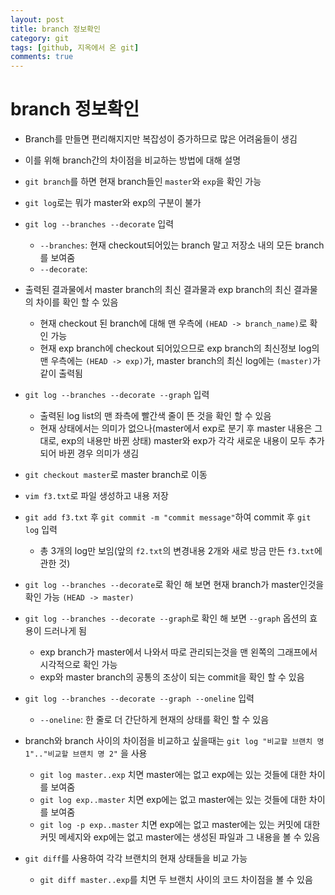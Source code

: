 ```yaml
---
layout: post
title: branch 정보확인
category: git
tags: [github, 지옥에서 온 git]
comments: true
---
```


# branch 정보확인
- Branch를 만들면 편리해지지만 복잡성이 증가하므로 많은 어려움들이 생김
- 이를 위해 branch간의 차이점을 비교하는 방법에 대해 설명

- `git branch`를 하면 현재 branch들인 `master`와 `exp`을 확인 가능
- `git log`로는 뭐가 master와 exp의 구분이 불가
- `git log --branches --decorate` 입력
  - `--branches`: 현재 checkout되어있는 branch 말고 저장소 내의 모든 branch를 보여줌
  - `--decorate`: 
- 출력된 결과물에서 master branch의 최신 결과물과 exp branch의 최신 결과물의 차이를 확인 할 수 있음
  - 현재 checkout 된 branch에 대해 맨 우측에 `(HEAD -> branch_name)`로 확인 가능
  - 현재 exp branch에 checkout 되어있으므로 exp branch의 최신정보 log의 맨 우측에는 `(HEAD -> exp)`가, master branch의 최신 log에는 `(master)`가 같이 출력됨
- `git log --branches --decorate --graph` 입력
  - 출력된 log list의 맨 좌측에 빨간색 줄이 뜬 것을 확인 할 수 있음
  - 현재 상태에서는 의미가 없으나(master에서 exp로 분기 후 master 내용은 그대로, exp의 내용만 바뀐 상태) master와 exp가 각각 새로운 내용이 모두 추가되어 바뀐 경우 의미가 생김
- `git checkout master`로 master branch로 이동
- `vim f3.txt`로 파일 생성하고 내용 저장
- `git add f3.txt` 후 `git commit -m "commit message"`하여 commit 후 `git log` 입력
  - 총 3개의 log만 보임(앞의 `f2.txt`의 변경내용 2개와 새로 방금 만든 `f3.txt`에 관한 것)
- `git log --branches --decorate`로 확인 해 보면 현재 branch가 master인것을 확인 가능 `(HEAD -> master)`
- `git log --branches --decorate --graph`로 확인 해 보면 `--graph` 옵션의 효용이 드러나게 됨
  - exp branch가 master에서 나와서 따로 관리되는것을 맨 왼쪽의 그래프에서 시각적으로 확인 가능
  - exp와 master branch의 공통의 조상이 되는 commit을 확인 할 수 있음
- `git log --branches --decorate --graph --oneline` 입력
  - `--oneline`: 한 줄로 더 간단하게 현재의 상태를 확인 할 수 있음
- branch와 branch 사이의 차이점을 비교하고 싶을때는 `git log "비교할 브랜치 명 1".."비교할 브랜치 명 2"` 을 사용
  - `git log master..exp` 치면 master에는 없고 exp에는 있는 것들에 대한 차이를 보여줌
  - `git log exp..master` 치면 exp에는 없고 master에는 있는 것들에 대한 차이를 보여줌
  - `git log -p exp..master` 치면 exp에는 없고 master에는 있는 커밋에 대한 커밋 메세지와 exp에는 없고 master에는 생성된 파일과 그 내용을 볼 수 있음
- `git diff`를 사용하여 각각 브랜치의 현재 상태들을 비교 가능
  - `git diff master..exp`를 치면 두 브랜치 사이의 코드 차이점을 볼 수 있음
  
